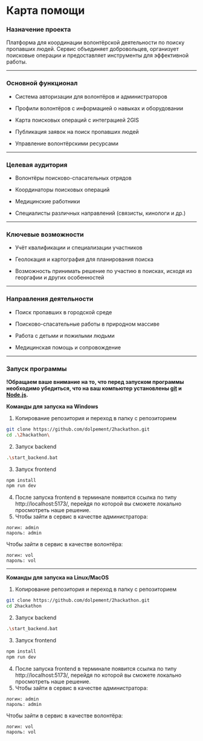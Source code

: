 # Карта помощи

### **Назначение проекта**
Платформа для координации волонтёрской деятельности по поиску пропавших людей. Сервис объединяет добровольцев, организует поисковые операции и предоставляет инструменты для эффективной работы.

---

### **Основной функционал**
- Система авторизации для волонтёров и администраторов

- Профили волонтёров с информацией о навыках и оборудовании

- Карта поисковых операций с интеграцией 2GIS

- Публикация заявок на поиск пропавших людей

- Управление волонтёрскими ресурсами

---

### **Целевая аудитория**
- Волонтёры поисково-спасательных отрядов

- Координаторы поисковых операций

- Медицинские работники

- Специалисты различных направлений (связисты, кинологи и др.)

--- 
### **Ключевые возможности**

- Учёт квалификации и специализации участников

- Геолокация и картография для планирования поиска

- Возможность принимать решение по участию в поисках, исходя из георгафии и других особенностей 

--- 

### **Направления деятельности**
- Поиск пропавших в городской среде

- Поисково-спасательные работы в природном массиве

- Работа с детьми и пожилыми людьми

- Медицинская помощь и сопровождение

--- 

### **Запуск программы**

**!Обращаем ваше внимание на то, что перед запуском программы необходимо убедиться, что на ваш компьютер установлены [git](https://git-scm.com/downloads) и [Node.js](https://nodejs.org/en/download).**

**Команды для запуска на Windows**

1. Копирование репозитория и переход в папку с репозиторием

```bash
git clone https://github.com/dolpement/2hackathon.git
cd .\2hackathon\
```

2. Запуск backend 
```bash
.\start_backend.bat
```

3. Запуск frontend 
```bash
npm install
npm run dev
```

4. После запуска frontend в терминале появится ссылка по типу http://localhost:5173/, перейдя по которой вы сможете локально просмотреть наше решение. 
5. Чтобы зайти в сервис в качестве администратора:
```
логин: admin
пароль: admin
```

Чтобы зайти в сервис в качестве волонтёра: 
```
логин: vol
пароль: vol
```

---

**Команды для запуска на Linux/MacOS**

1. Копирование репозитория и переход в папку с репозиторием

```bash
git clone https://github.com/dolpement/2hackathon.git
cd 2hackathon
```

2. Запуск backend 
```bash
.\start_backend.bat
```

3. Запуск frontend 
```bash
npm install
npm run dev
```

4. После запуска frontend в терминале появится ссылка по типу http://localhost:5173/, перейдя по которой вы сможете локально просмотреть наше решение. 
5. Чтобы зайти в сервис в качестве администратора:
```
логин: admin
пароль: admin
```

Чтобы зайти в сервис в качестве волонтёра: 
```
логин: vol
пароль: vol
```

